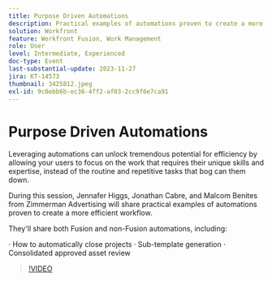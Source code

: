 ```yaml
---
title: Purpose Driven Automations
description: Practical examples of automations proven to create a more efficient workflow.
solution: Workfront
feature: Workfront Fusion, Work Management
role: User
level: Intermediate, Experienced
doc-type: Event
last-substantial-update: 2023-11-27
jira: KT-14573
thumbnail: 3425812.jpeg
exl-id: 9c0ebb6b-ec36-4ff2-af03-2cc9f6e7ca91
---
```

# Purpose Driven Automations

Leveraging automations can unlock tremendous potential for efficiency by allowing your users to focus on the work that requires their unique skills and expertise, instead of the routine and repetitive tasks that bog can them down.

During this session, Jennafer Higgs, Jonathan Cabre, and Malcom Benites from Zimmerman Advertising will share practical examples of automations proven to create a more efficient workflow.

They'll share both Fusion and non-Fusion automations, including:

· How to automatically close projects
· Sub-template generation
· Consolidated approved asset review

>[!VIDEO](https://video.tv.adobe.com/v/3425812/?learn=on)
